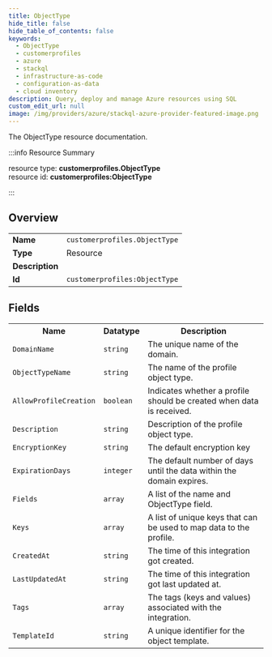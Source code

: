 ```yaml
---
title: ObjectType
hide_title: false
hide_table_of_contents: false
keywords:
  - ObjectType
  - customerprofiles
  - azure
  - stackql
  - infrastructure-as-code
  - configuration-as-data
  - cloud inventory
description: Query, deploy and manage Azure resources using SQL
custom_edit_url: null
image: /img/providers/azure/stackql-azure-provider-featured-image.png
---
```

The ObjectType resource documentation.

:::info Resource Summary

<div class="row">
<div class="providerDocColumn">
<span>resource type:&nbsp;<b>customerprofiles.ObjectType</b></span><br />
<span>resource id:&nbsp;<b>customerprofiles:ObjectType</b></span><br />
</div>
</div>

:::

## Overview
<table><tbody>
<tr><td><b>Name</b></td><td><code>customerprofiles.ObjectType</code></td></tr>
<tr><td><b>Type</b></td><td>Resource</td></tr>
<tr><td><b>Description</b></td><td></td></tr>
<tr><td><b>Id</b></td><td><code>customerprofiles:ObjectType</code></td></tr>
</tbody></table>

## Fields
<table><tbody>
<tr><th>Name</th><th>Datatype</th><th>Description</th></tr>
<tr><td><code>DomainName</code></td><td><code>string</code></td><td>The unique name of the domain.</td></tr><tr><td><code>ObjectTypeName</code></td><td><code>string</code></td><td>The name of the profile object type.</td></tr><tr><td><code>AllowProfileCreation</code></td><td><code>boolean</code></td><td>Indicates whether a profile should be created when data is received.</td></tr><tr><td><code>Description</code></td><td><code>string</code></td><td>Description of the profile object type.</td></tr><tr><td><code>EncryptionKey</code></td><td><code>string</code></td><td>The default encryption key</td></tr><tr><td><code>ExpirationDays</code></td><td><code>integer</code></td><td>The default number of days until the data within the domain expires.</td></tr><tr><td><code>Fields</code></td><td><code>array</code></td><td>A list of the name and ObjectType field.</td></tr><tr><td><code>Keys</code></td><td><code>array</code></td><td>A list of unique keys that can be used to map data to the profile.</td></tr><tr><td><code>CreatedAt</code></td><td><code>string</code></td><td>The time of this integration got created.</td></tr><tr><td><code>LastUpdatedAt</code></td><td><code>string</code></td><td>The time of this integration got last updated at.</td></tr><tr><td><code>Tags</code></td><td><code>array</code></td><td>The tags (keys and values) associated with the integration.</td></tr><tr><td><code>TemplateId</code></td><td><code>string</code></td><td>A unique identifier for the object template.</td></tr>
</tbody></table>
